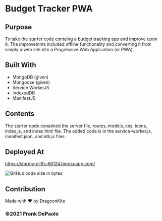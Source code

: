 # Budget Tracker PWA

## Purpose
To take the starter code containg a budget tracking app and improve upon it. The improvemnts included offline functionality and converting it from simply a web site into a Progressive Web Application (or PWA). 

## Built With
* MongoDB (given)
* Mongoose (given)
* Service WorkerJS
* IndexedDB
* ManifestJS

## Contents
The starter code conatined the server file, routes, models, css, icons, index.js, and index.html file. The added code is in the service-worker.js, manifest.json, and idb.js files.

## Deployed At
https://stormy-cliffs-66124.herokuapp.com/

![GitHub code size in bytes](https://img.shields.io/github/languages/code-size/DragoonKite/budget-tracker-pwa)

## Contribution
Made with ❤️ by DragoonKite

### ©️2021 Frank DePaolo